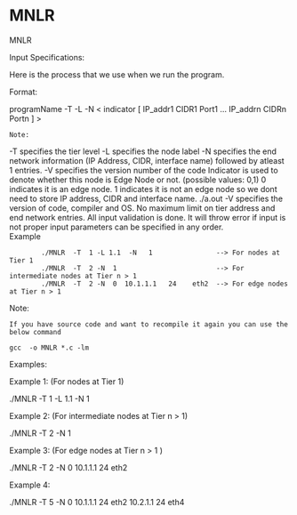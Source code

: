 # MNLR
MNLR

Input Specifications:

Here is the process that we use when we run the program.

Format:

programName  -T  <Tier Level>     -L  <Node Label>     -N  < indicator  [ IP_addr1  CIDR1  Port1  …  IP_addrn CIDRn  Portn ] > 

	Note:

-T specifies the tier level
-L specifies the node label
-N specifies the end network information (IP Address, CIDR, interface name) followed by atleast 1 entries.
-V specifies the version number of the code
Indicator is used to denote whether this node is Edge Node or not. (possible values: 0,1)
0 indicates it is an edge node.
1 indicates it is not an edge node so we dont need to store IP address, CIDR and interface name.
./a.out -V specifies the version of code, compiler and OS.
No maximum limit on tier address and end network entries.
All input validation is done. It will throw error if input is not proper
input parameters can be specified in any order.  
            Example

            ./MNLR  -T  1 -L 1.1  -N   1				--> For nodes at Tier 1
            ./MNLR  -T  2 -N  1							--> For intermediate nodes at Tier n > 1
            ./MNLR  -T  2 -N  0  10.1.1.1   24    eth2	--> For edge nodes at Tier n > 1    

Note:

	If you have source code and want to recompile it again you can use the below command

	gcc  -o MNLR *.c -lm

Examples:

Example 1: (For nodes at Tier 1) 

./MNLR  -T  1   -L 1.1  -N   1         			


Example 2: (For intermediate nodes at Tier n > 1)

./MNLR  -T  2   -N  1 


Example 3: (For edge nodes at Tier n > 1 )

./MNLR  -T  2   -N  0    10.1.1.1     24     eth2 


Example 4:

./MNLR -T  5    -N  0    10.1.1.1     24     eth2  10.2.1.1  24  eth4


	
